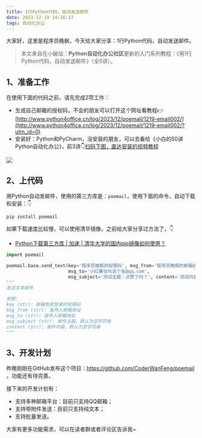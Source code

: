 ```yaml
---
title: 1行Python代码，自动发送邮件
date: 2023-12-19 14:16:17
tags: 自动化办公
---
```


大家好，这里是程序员晚枫，今天给大家分享：1行Python代码，自动发送邮件。

> 本文来自在小破站：**Python自动化办公社区**更新的入门系列教程：《用1行Python代码，自动发送邮件》（全5讲）。

## 1、准备工作

在使用下面的代码之前，请先完成2项工作：
- 生成自己邮箱的授权码，不会的朋友可以打开这个网址看教程👉[http://www.python4office.cn/log/2023/12/poemail/1219-email002/](http://www.python4office.cn/log/2023/12/poemail/1219-email002/?utm_id=0)
- 安装好：Python和PyCharm，没安装的朋友，可以去看给《小白的50讲Python自动化办公》，前3讲👇[扫码下图，直达安装的视频教程](https://mp.weixin.qq.com/s/tKlzVee4kmJk4dGfKvVnFQ)

![](https://website-python-1300615378.cos.ap-nanjing.myqcloud.com/%E5%BC%95%E5%AF%BC%E8%B6%85%E9%93%BE%E6%8E%A5%2Fauto-work.jpg)

## 2、上代码

用Python自动发邮件，使用的第三方库是：``poemail``，使用下面的命令，自动下载和安装：👇

```shell
pip install poemail
```

如果下载速度比较慢，可以使用清华镜像，之前给大家分享过方法了，👇

- [Python下载第三方库 | 加速 | 清华大学的国内pip镜像如何使用？](https://www.bilibili.com/video/BV1SM411y7vw/)

```python
import poemail

poemail.base.send_text(key='程序员晚枫的权限码', msg_from='程序员晚枫的邮箱@qq.com',
                       msg_to='小红薯也叫这个名@qq.com',
                       msg_subject='测试主题：点赞了吗？', content='测试内容：关注我哟！')
"""
发送文本邮件

参数:
key (str): 邮箱免密登录的权限码
msg_from (str): 发件人邮箱地址
msg_to (str): 收件人邮箱地址
msg_subject (str): 邮件主题，默认为空字符串
content (str): 邮件内容，默认为空字符串
"""
```

## 3、开发计划

昨晚刚刚在GitHub发布这个项目：https://github.com/CoderWanFeng/poemail ，功能还有待完善。

接下来的开发计划有：
- 支持多种邮箱平台：目前只支持QQ邮箱；
- 支持带附件发送：目前只支持纯文本；
- 支持批量发送。

大家有更多功能需求，可以在读者群或者评论区告诉我~
